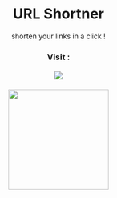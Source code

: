 <h1 align="center">
URL Shortner
</h1>

<p align="center">
shorten your links in a click !
</p>

<h3 align="center">
Visit : <a href='http://anasdew.pythonanywhere.com/' target='_blank'>
</h3>

<h4 align="center">
  <image src='https://github.com/Anas-Dew/url-shortner/blob/main/files/Screenshot0.png'>
</h4>
  
<h4 align="center">
  <image src='https://github.com/Anas-Dew/url-shortner/blob/main/files/mobile.jpg' width="200">
</h4>
